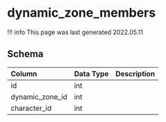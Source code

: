# dynamic_zone_members

!!! info
	This page was last generated 2022.05.11

## Schema

| Column | Data Type | Description |
| :--- | :--- | :--- |
| id | int |  |
| dynamic_zone_id | int |  |
| character_id | int |  |

